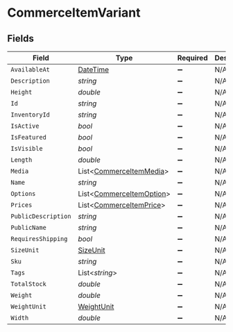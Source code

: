 # CommerceItemVariant


## Fields

| Field                                                                                 | Type                                                                                  | Required                                                                              | Description                                                                           |
| ------------------------------------------------------------------------------------- | ------------------------------------------------------------------------------------- | ------------------------------------------------------------------------------------- | ------------------------------------------------------------------------------------- |
| `AvailableAt`                                                                         | [DateTime](https://learn.microsoft.com/en-us/dotnet/api/system.datetime?view=net-5.0) | :heavy_minus_sign:                                                                    | N/A                                                                                   |
| `Description`                                                                         | *string*                                                                              | :heavy_minus_sign:                                                                    | N/A                                                                                   |
| `Height`                                                                              | *double*                                                                              | :heavy_minus_sign:                                                                    | N/A                                                                                   |
| `Id`                                                                                  | *string*                                                                              | :heavy_minus_sign:                                                                    | N/A                                                                                   |
| `InventoryId`                                                                         | *string*                                                                              | :heavy_minus_sign:                                                                    | N/A                                                                                   |
| `IsActive`                                                                            | *bool*                                                                                | :heavy_minus_sign:                                                                    | N/A                                                                                   |
| `IsFeatured`                                                                          | *bool*                                                                                | :heavy_minus_sign:                                                                    | N/A                                                                                   |
| `IsVisible`                                                                           | *bool*                                                                                | :heavy_minus_sign:                                                                    | N/A                                                                                   |
| `Length`                                                                              | *double*                                                                              | :heavy_minus_sign:                                                                    | N/A                                                                                   |
| `Media`                                                                               | List<[CommerceItemMedia](../../Models/Components/CommerceItemMedia.md)>               | :heavy_minus_sign:                                                                    | N/A                                                                                   |
| `Name`                                                                                | *string*                                                                              | :heavy_minus_sign:                                                                    | N/A                                                                                   |
| `Options`                                                                             | List<[CommerceItemOption](../../Models/Components/CommerceItemOption.md)>             | :heavy_minus_sign:                                                                    | N/A                                                                                   |
| `Prices`                                                                              | List<[CommerceItemPrice](../../Models/Components/CommerceItemPrice.md)>               | :heavy_minus_sign:                                                                    | N/A                                                                                   |
| `PublicDescription`                                                                   | *string*                                                                              | :heavy_minus_sign:                                                                    | N/A                                                                                   |
| `PublicName`                                                                          | *string*                                                                              | :heavy_minus_sign:                                                                    | N/A                                                                                   |
| `RequiresShipping`                                                                    | *bool*                                                                                | :heavy_minus_sign:                                                                    | N/A                                                                                   |
| `SizeUnit`                                                                            | [SizeUnit](../../Models/Components/SizeUnit.md)                                       | :heavy_minus_sign:                                                                    | N/A                                                                                   |
| `Sku`                                                                                 | *string*                                                                              | :heavy_minus_sign:                                                                    | N/A                                                                                   |
| `Tags`                                                                                | List<*string*>                                                                        | :heavy_minus_sign:                                                                    | N/A                                                                                   |
| `TotalStock`                                                                          | *double*                                                                              | :heavy_minus_sign:                                                                    | N/A                                                                                   |
| `Weight`                                                                              | *double*                                                                              | :heavy_minus_sign:                                                                    | N/A                                                                                   |
| `WeightUnit`                                                                          | [WeightUnit](../../Models/Components/WeightUnit.md)                                   | :heavy_minus_sign:                                                                    | N/A                                                                                   |
| `Width`                                                                               | *double*                                                                              | :heavy_minus_sign:                                                                    | N/A                                                                                   |